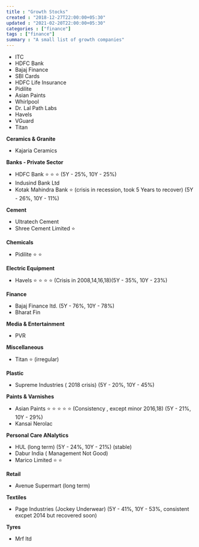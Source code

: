 ```yaml
---
title : "Growth Stocks"
created : "2018-12-27T22:00:00+05:30"
updated : "2021-02-20T22:00:00+05:30"
categories : ["finance"]
tags : ["finance"]
summary : "A small list of growth companies"
---
```


* ITC
* HDFC Bank
* Bajaj Finance
* SBI Cards
* HDFC Life Insurance
* Pidilite
* Asian Paints
* Whirlpool
* Dr. Lal Path Labs
* Havels
* VGuard
* Titan


**Ceramics & Granite**

 * Kajaria Ceramics

**Banks - Private Sector**

 * HDFC Bank :star: :star: :star: (5Y - 25%, 10Y - 25%)
 * Indusind Bank Ltd
 * Kotak Mahindra Bank :star: (crisis in recession, took 5 Years to recover) (5Y - 26%, 10Y - 11%)

**Cement**

 * Ultratech Cement
 * Shree Cement Limited :star:

**Chemicals**

 * Pidilite :star: :star:

**Electric Equipment**

 * Havels :star: :star: :star: :star: (Crisis in 2008,14,16,18)(5Y - 35%, 10Y - 23%)

**Finance**

 * Bajaj Finance ltd. (5Y - 76%, 10Y - 78%)
 * Bharat Fin

**Media & Entertainment**

 * PVR

**Miscellaneous**

 * Titan :star: (irregular)

**Plastic**

 * Supreme Industries ( 2018 crisis) (5Y - 20%, 10Y - 45%)

**Paints & Varnishes**

 * Asian Paints :star: :star: :star: :star: :star: (Consistency , except minor 2016,18) (5Y - 21%, 10Y - 29%)
 * Kansai Nerolac

**Personal Care ANalytics**

 * HUL (long term) (5Y - 24%, 10Y - 21%) (stable)
 * Dabur India ( Management Not Good)
 * Marico Limited :star: :star: 

**Retail**

 * Avenue Supermart (long term)

**Textiles**

 * Page Industries (Jockey Underwear) (5Y - 41%, 10Y - 53%, consistent excpet 2014 but recovered soon) 

**Tyres**

 * Mrf ltd
